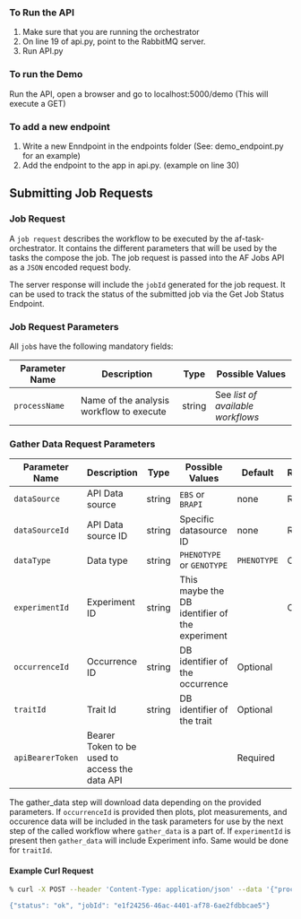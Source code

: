 ### To Run the API

1. Make sure that you are running the orchestrator
2. On line 19 of api.py, point to the RabbitMQ server.
3. Run API.py

### To run the Demo

Run the API, open a browser and go to localhost:5000/demo (This will execute a GET)

### To add a new endpoint

1. Write a new Enndpoint in the endpoints folder (See: demo_endpoint.py for an example)
2. Add the endpoint to the app in api.py. (example on line 30)


## Submitting Job Requests

### Job Request

A `job request` describes the workflow to be executed by the af-task-orchestrator.  It contains the different parameters that will be used by the tasks the compose the job.  The job request is passed into the AF Jobs API as a `JSON` encoded request body.

The server response will include the `jobId` generated for the job request.  It can be used to track the status of the submitted job via the Get Job Status Endpoint.

### Job Request Parameters

All `job`s have the following mandatory fields:

| Parameter Name | Description | Type | Possible Values |
| -------------- | ----------- | ---- | --------------- |
| `processName`      | Name of the analysis workflow to execute | string | See *list of available workflows* |

### Gather Data Request Parameters

| Parameter Name | Description | Type | Possible Values | Default | Required/Optional |
| -------------- | ----------- | ---- | --------------- | ------- | ----------------- |
| `dataSource` | API Data source | string | `EBS` or `BRAPI` | none | Required |
| `dataSourceId` | API Data source ID | string | Specific datasource ID | none | Required |
| `dataType`  | Data type | string | `PHENOTYPE` or `GENOTYPE` | `PHENOTYPE` | Optional |
| `experimentId` | Experiment ID | string | This maybe the DB identifier of the experiment | | Optional |
| `occurrenceId` | Occurrence ID | string | DB identifier of the occurrence | Optional |
| `traitId` | Trait Id | string | DB identifier of the trait | Optional |
| `apiBearerToken` | Bearer Token to be used to access the data API | | | Required |

The gather_data step will download data depending on the provided parameters.  If `occurrenceId` is provided then plots, plot measurements, and occurence data will be included in the task parameters for use by the next step of the called workflow where `gather_data` is a part of.  If `experimentId` is present then `gather_data` will include Experiment info.  Same would be done for `traitId`.

#### Example Curl Request

```bash
% curl -X POST --header 'Content-Type: application/json' --data '{"processName": "sample_analysis_workflow", "dataSource": "BRAPI", "dataType": "PHENOTYPE", "occurrenceId": "456", "apiBearerToken": "eyShjsdjiweioago485qHaqjaser"} http://locahost:5000

{"status": "ok", "jobId": "e1f24256-46ac-4401-af78-6ae2fdbbcae5"}
```





